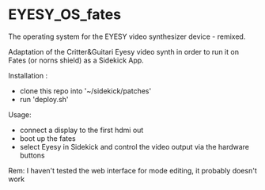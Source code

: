 # EYESY_OS_fates

The operating system for the EYESY video synthesizer device - remixed.

Adaptation of the Critter&Guitari Eyesy video synth in order to run it on Fates (or norns shield) as a Sidekick App.

Installation :
 - clone this repo into '~/sidekick/patches'
 - run 'deploy.sh'
 
Usage:
 - connect a display to the first hdmi out
 - boot up the fates
 - select Eyesy in Sidekick and control the video output via the hardware buttons
 

Rem: I haven't tested the web interface for mode editing, it probably doesn't work
